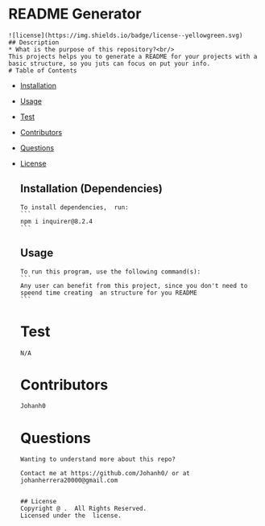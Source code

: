 # README Generator
    ![license](https://img.shields.io/badge/license--yellowgreen.svg)
    ## Description
    * What is the purpose of this repository?<br/>
    This projects helps you to generate a README for your projects with a basic structure, so you juts can focus on put your info.
    # Table of Contents
      
      
* [Installation](#installation)

      
* [Usage](#usage)

      
* [Test](#test)

      
* [Contributors](#contributors)

      
* [Questions](#questions)

      
* [License](#license)

      
    
    ## Installation (Dependencies)
      To install dependencies,  run:
      ```
      npm i inquirer@8.2.4
      ```
    ## Usage
      To run this program, use the following command(s):
      ```
      Any user can benefit from this project, since you don't need to speend time creating  an structure for you README
      ```
    # Test
      N/A
      
      
    # Contributors
      
      
      
      Johanh0
      
    # Questions
      Wanting to understand more about this repo?
      
      Contact me at https://github.com/Johanh0/ or at johanherrera20000@gmail.com
      
    
      ## License
      Copyright @ .  All Rights Reserved.
      Licensed under the  license.
      
  